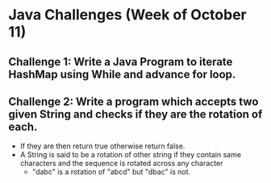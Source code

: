 # Java Challenges (Week of October 11)

## Challenge 1: Write a Java Program to iterate HashMap using While and advance for loop.


## Challenge 2: Write a program which accepts two given String and checks if they are the rotation of each.
* If they are then return true otherwise return false.
* A String is said to be a rotation of other string if they contain same characters and the sequence is rotated across any character 
  * "dabc" is a rotation of "abcd" but "dbac" is not.
